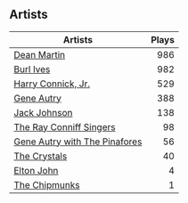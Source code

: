 ## Artists
Artists | Plays 
----- | -----: 
[Dean Martin](/artists/dean-martin-6555) | 986
[Burl Ives](/artists/burl-ives-1117) | 982
[Harry Connick, Jr.](/artists/harry-connick-jr-41411) | 529
[Gene Autry](/artists/gene-autry-1800) | 388
[Jack Johnson](/artists/jack-johnson-6951) | 138
[The Ray Conniff Singers](/artists/the-ray-conniff-singers-104851) | 98
[Gene Autry with The Pinafores](/artists/gene-autry-with-the-pinafores-204996) | 56
[The Crystals](/artists/the-crystals-988) | 40
[Elton John](/artists/elton-john-5041) | 4
[The Chipmunks](/artists/the-chipmunks-29109) | 1

